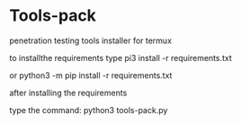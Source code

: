 # Tools-pack
penetration testing tools installer for termux


to installthe requirements type
  pi3 install -r requirements.txt
  
  or
  python3 -m pip install -r requirements.txt



after installing the requirements

type the command: 
python3 tools-pack.py

